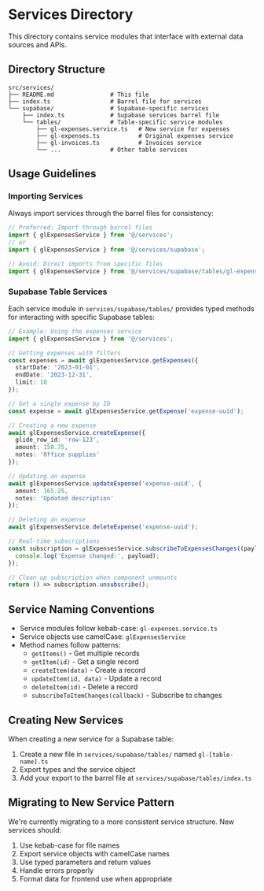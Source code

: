 # Services Directory

This directory contains service modules that interface with external data sources and APIs. 

## Directory Structure

```
src/services/
├── README.md                # This file
├── index.ts                 # Barrel file for services
└── supabase/                # Supabase-specific services
    ├── index.ts             # Supabase services barrel file
    └── tables/              # Table-specific service modules
        ├── gl-expenses.service.ts   # New service for expenses
        ├── gl-expenses.ts           # Original expenses service
        ├── gl-invoices.ts           # Invoices service
        └── ...              # Other table services
```

## Usage Guidelines

### Importing Services

Always import services through the barrel files for consistency:

```typescript
// Preferred: Import through barrel files
import { glExpensesService } from '@/services';
// or
import { glExpensesService } from '@/services/supabase';

// Avoid: Direct imports from specific files
import { glExpensesService } from '@/services/supabase/tables/gl-expenses.service';
```

### Supabase Table Services

Each service module in `services/supabase/tables/` provides typed methods for interacting with specific Supabase tables:

```typescript
// Example: Using the expenses service
import { glExpensesService } from '@/services';

// Getting expenses with filters
const expenses = await glExpensesService.getExpenses({
  startDate: '2023-01-01',
  endDate: '2023-12-31',
  limit: 10
});

// Get a single expense by ID
const expense = await glExpensesService.getExpense('expense-uuid');

// Creating a new expense
await glExpensesService.createExpense({
  glide_row_id: 'row-123',
  amount: 150.75,
  notes: 'Office supplies'
});

// Updating an expense
await glExpensesService.updateExpense('expense-uuid', {
  amount: 165.25,
  notes: 'Updated description'
});

// Deleting an expense
await glExpensesService.deleteExpense('expense-uuid');

// Real-time subscriptions
const subscription = glExpensesService.subscribeToExpensesChanges((payload) => {
  console.log('Expense changed:', payload);
});

// Clean up subscription when component unmounts
return () => subscription.unsubscribe();
```

## Service Naming Conventions

- Service modules follow kebab-case: `gl-expenses.service.ts`
- Service objects use camelCase: `glExpensesService`
- Method names follow patterns:
  - `getItems()` - Get multiple records
  - `getItem(id)` - Get a single record
  - `createItem(data)` - Create a record
  - `updateItem(id, data)` - Update a record
  - `deleteItem(id)` - Delete a record
  - `subscribeToItemChanges(callback)` - Subscribe to changes

## Creating New Services

When creating a new service for a Supabase table:

1. Create a new file in `services/supabase/tables/` named `gl-[table-name].ts`
2. Export types and the service object 
3. Add your export to the barrel file at `services/supabase/tables/index.ts`

## Migrating to New Service Pattern

We're currently migrating to a more consistent service structure. New services should:

1. Use kebab-case for file names
2. Export service objects with camelCase names 
3. Use typed parameters and return values
4. Handle errors properly
5. Format data for frontend use when appropriate 